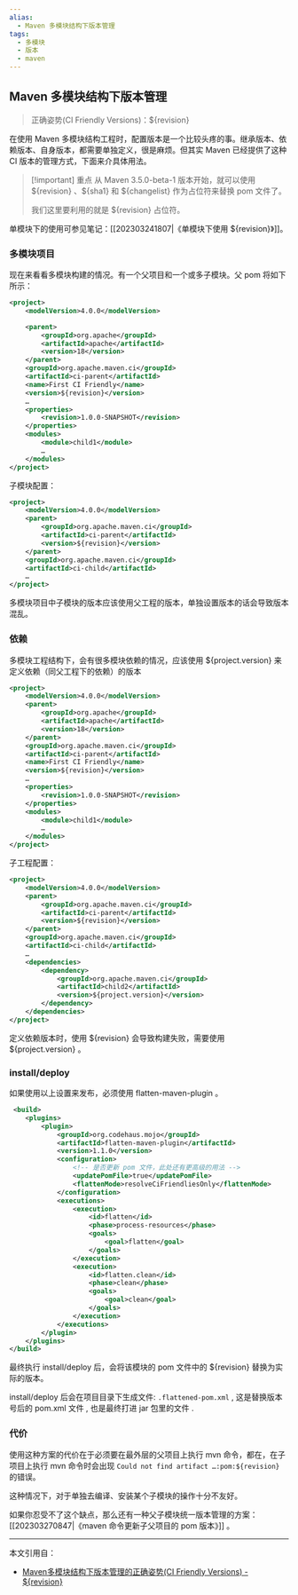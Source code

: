 ```yaml
---
alias:
  - Maven 多模块结构下版本管理
tags:
  - 多模块
  - 版本
  - maven
---
```


## Maven 多模块结构下版本管理

> 正确姿势(CI Friendly Versions)：${revision}

在使用 Maven 多模块结构工程时，配置版本是一个比较头疼的事。继承版本、依赖版本、自身版本，都需要单独定义，很是麻烦。但其实 Maven 已经提供了这种 CI 版本的管理方式，下面来介具体用法。

> [!important] 重点
> 从 Maven 3.5.0-beta-1 版本开始，就可以使用 \${revision} 、\${sha1} 和 \${changelist} 作为占位符来替换 pom 文件了。
> 
> 我们这里要利用的就是 \${revision} 占位符。

单模块下的使用可参见笔记：[[202303241807|《单模块下使用 ${revision}》]]。

### 多模块项目

现在来看看多模块构建的情况。有一个父项目和一个或多子模块。父 pom 将如下所示：

```xml
<project>
    <modelVersion>4.0.0</modelVersion>

    <parent>
        <groupId>org.apache</groupId>
        <artifactId>apache</artifactId>
        <version>18</version>
    </parent>
    <groupId>org.apache.maven.ci</groupId>
    <artifactId>ci-parent</artifactId>
    <name>First CI Friendly</name>
    <version>${revision}</version>
    …
    <properties>
        <revision>1.0.0-SNAPSHOT</revision>
    </properties>
    <modules>
        <module>child1</module>
        …
    </modules>
</project>
```

子模块配置：

```xml
<project>
    <modelVersion>4.0.0</modelVersion>
    <parent>
        <groupId>org.apache.maven.ci</groupId>
        <artifactId>ci-parent</artifactId>
        <version>${revision}</version>
    </parent>
    <groupId>org.apache.maven.ci</groupId>
    <artifactId>ci-child</artifactId>
    …
</project>
```

多模块项目中子模块的版本应该使用父工程的版本，单独设置版本的话会导致版本混乱。

### 依赖

多模块工程结构下，会有很多模块依赖的情况，应该使用 \${project.version} 来定义依赖（同父工程下的依赖）的版本

```xml
<project>
    <modelVersion>4.0.0</modelVersion>
    <parent>
        <groupId>org.apache</groupId>
        <artifactId>apache</artifactId>
        <version>18</version>
    </parent>
    <groupId>org.apache.maven.ci</groupId>
    <artifactId>ci-parent</artifactId>
    <name>First CI Friendly</name>
    <version>${revision}</version>
    …
    <properties>
        <revision>1.0.0-SNAPSHOT</revision>
    </properties>
    <modules>
        <module>child1</module>
        …
    </modules>
</project>
```

子工程配置：

```xml
<project>
    <modelVersion>4.0.0</modelVersion>
    <parent>
        <groupId>org.apache.maven.ci</groupId>
        <artifactId>ci-parent</artifactId>
        <version>${revision}</version>
    </parent>
    <groupId>org.apache.maven.ci</groupId>
    <artifactId>ci-child</artifactId>
    …
    <dependencies>
        <dependency>
            <groupId>org.apache.maven.ci</groupId>
            <artifactId>child2</artifactId>
            <version>${project.version}</version>
        </dependency>
    </dependencies>
</project>
```

定义依赖版本时，使用 \${revision} 会导致构建失败，需要使用 \${project.version} 。

### install/deploy

如果使用以上设置来发布，必须使用 flatten-maven-plugin 。

```xml
 <build>
    <plugins>
        <plugin>
            <groupId>org.codehaus.mojo</groupId>
            <artifactId>flatten-maven-plugin</artifactId>
            <version>1.1.0</version>
            <configuration>
                <!-- 是否更新 pom 文件，此处还有更高级的用法 -->
                <updatePomFile>true</updatePomFile>
                <flattenMode>resolveCiFriendliesOnly</flattenMode>
            </configuration>
            <executions>
                <execution>
                    <id>flatten</id>
                    <phase>process-resources</phase>
                    <goals>
                        <goal>flatten</goal>
                    </goals>
                </execution>
                <execution>
                    <id>flatten.clean</id>
                    <phase>clean</phase>
                    <goals>
                        <goal>clean</goal>
                    </goals>
                </execution>
            </executions>
        </plugin>
    </plugins>
</build>
```

最终执行 install/deploy 后，会将该模块的 pom 文件中的 \${revision} 替换为实际的版本。

install/deploy 后会在项目目录下生成文件: `.flattened-pom.xml` , 这是替换版本号后的 pom.xml 文件 , 也是最终打进 jar 包里的文件 .

### 代价

使用这种方案的代价在于必须要在最外层的父项目上执行 mvn 命令，都在，在子项目上执行 mvn 命令时会出现 `Could not find artifact …:pom:${revision}` 的错误。

这种情况下，对于单独去编译、安装某个子模块的操作十分不友好。

如果你忍受不了这个缺点，那么还有一种父子模块统一版本管理的方案：[[202303270847|《maven 命令更新子父项目的 pom 版本》]] 。

---

本文引用自：

- [Maven多模块结构下版本管理的正确姿势(CI Friendly Versions) - ${revision}](https://segmentfault.com/a/1190000019280804?utm_source=tag-newest)


